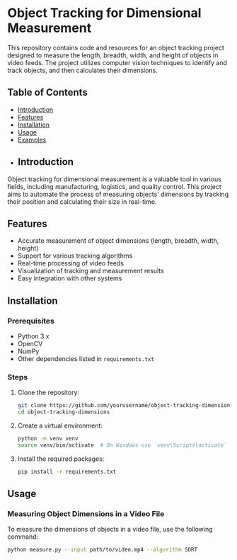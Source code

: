 # Object Tracking for Dimensional Measurement

This repository contains code and resources for an object tracking project designed to measure the length, breadth, width, and height of objects in video feeds. The project utilizes computer vision techniques to identify and track objects, and then calculates their dimensions.

## Table of Contents

- [Introduction](#introduction)
- [Features](#features)
- [Installation](#installation)
- [Usage](#usage)
- [Examples](#examples)
- ## Introduction

Object tracking for dimensional measurement is a valuable tool in various fields, including manufacturing, logistics, and quality control. This project aims to automate the process of measuring objects' dimensions by tracking their position and calculating their size in real-time.

## Features

- Accurate measurement of object dimensions (length, breadth, width, height)
- Support for various tracking algorithms
- Real-time processing of video feeds
- Visualization of tracking and measurement results
- Easy integration with other systems

## Installation

### Prerequisites

- Python 3.x
- OpenCV
- NumPy
- Other dependencies listed in `requirements.txt`

### Steps

1. Clone the repository:
    ```sh
    git clone https://github.com/yourusername/object-tracking-dimensions.git
    cd object-tracking-dimensions
    ```

2. Create a virtual environment:
    ```sh
    python -m venv venv
    source venv/bin/activate  # On Windows use `venv\Scripts\activate`
    ```

3. Install the required packages:
    ```sh
    pip install -r requirements.txt
    ```

## Usage

### Measuring Object Dimensions in a Video File

To measure the dimensions of objects in a video file, use the following command:
```sh
python measure.py --input path/to/video.mp4 --algorithm SORT
